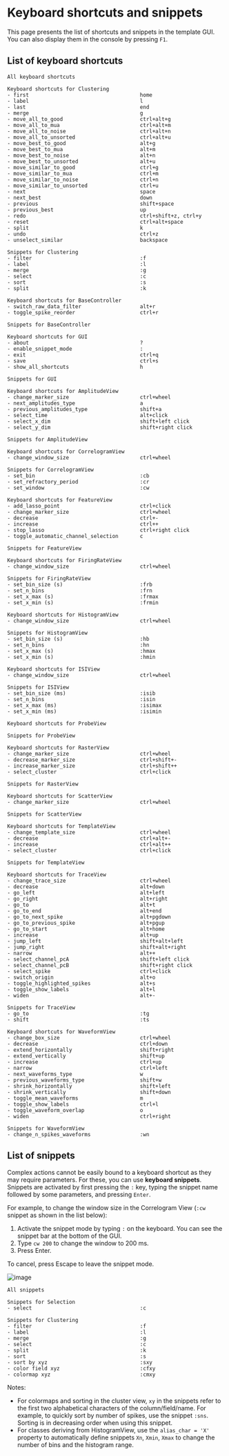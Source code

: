# Keyboard shortcuts and snippets

This page presents the list of shortcuts and snippets in the template GUI. You can also display them in the console by pressing `F1`.


## List of keyboard shortcuts

```text
All keyboard shortcuts

Keyboard shortcuts for Clustering
- first                                    home
- label                                    l
- last                                     end
- merge                                    g
- move_all_to_good                         ctrl+alt+g
- move_all_to_mua                          ctrl+alt+m
- move_all_to_noise                        ctrl+alt+n
- move_all_to_unsorted                     ctrl+alt+u
- move_best_to_good                        alt+g
- move_best_to_mua                         alt+m
- move_best_to_noise                       alt+n
- move_best_to_unsorted                    alt+u
- move_similar_to_good                     ctrl+g
- move_similar_to_mua                      ctrl+m
- move_similar_to_noise                    ctrl+n
- move_similar_to_unsorted                 ctrl+u
- next                                     space
- next_best                                down
- previous                                 shift+space
- previous_best                            up
- redo                                     ctrl+shift+z, ctrl+y
- reset                                    ctrl+alt+space
- split                                    k
- undo                                     ctrl+z
- unselect_similar                         backspace

Snippets for Clustering
- filter                                   :f
- label                                    :l
- merge                                    :g
- select                                   :c
- sort                                     :s
- split                                    :k

Keyboard shortcuts for BaseController
- switch_raw_data_filter                   alt+r
- toggle_spike_reorder                     ctrl+r

Snippets for BaseController

Keyboard shortcuts for GUI
- about                                    ?
- enable_snippet_mode                      :
- exit                                     ctrl+q
- save                                     ctrl+s
- show_all_shortcuts                       h

Snippets for GUI

Keyboard shortcuts for AmplitudeView
- change_marker_size                       ctrl+wheel
- next_amplitudes_type                     a
- previous_amplitudes_type                 shift+a
- select_time                              alt+click
- select_x_dim                             shift+left click
- select_y_dim                             shift+right click

Snippets for AmplitudeView

Keyboard shortcuts for CorrelogramView
- change_window_size                       ctrl+wheel

Snippets for CorrelogramView
- set_bin                                  :cb
- set_refractory_period                    :cr
- set_window                               :cw

Keyboard shortcuts for FeatureView
- add_lasso_point                          ctrl+click
- change_marker_size                       ctrl+wheel
- decrease                                 ctrl+-
- increase                                 ctrl++
- stop_lasso                               ctrl+right click
- toggle_automatic_channel_selection       c

Snippets for FeatureView

Keyboard shortcuts for FiringRateView
- change_window_size                       ctrl+wheel

Snippets for FiringRateView
- set_bin_size (s)                         :frb
- set_n_bins                               :frn
- set_x_max (s)                            :frmax
- set_x_min (s)                            :frmin

Keyboard shortcuts for HistogramView
- change_window_size                       ctrl+wheel

Snippets for HistogramView
- set_bin_size (s)                         :hb
- set_n_bins                               :hn
- set_x_max (s)                            :hmax
- set_x_min (s)                            :hmin

Keyboard shortcuts for ISIView
- change_window_size                       ctrl+wheel

Snippets for ISIView
- set_bin_size (ms)                        :isib
- set_n_bins                               :isin
- set_x_max (ms)                           :isimax
- set_x_min (ms)                           :isimin

Keyboard shortcuts for ProbeView

Snippets for ProbeView

Keyboard shortcuts for RasterView
- change_marker_size                       ctrl+wheel
- decrease_marker_size                     ctrl+shift+-
- increase_marker_size                     ctrl+shift++
- select_cluster                           ctrl+click

Snippets for RasterView

Keyboard shortcuts for ScatterView
- change_marker_size                       ctrl+wheel

Snippets for ScatterView

Keyboard shortcuts for TemplateView
- change_template_size                     ctrl+wheel
- decrease                                 ctrl+alt+-
- increase                                 ctrl+alt++
- select_cluster                           ctrl+click

Snippets for TemplateView

Keyboard shortcuts for TraceView
- change_trace_size                        ctrl+wheel
- decrease                                 alt+down
- go_left                                  alt+left
- go_right                                 alt+right
- go_to                                    alt+t
- go_to_end                                alt+end
- go_to_next_spike                         alt+pgdown
- go_to_previous_spike                     alt+pgup
- go_to_start                              alt+home
- increase                                 alt+up
- jump_left                                shift+alt+left
- jump_right                               shift+alt+right
- narrow                                   alt++
- select_channel_pcA                       shift+left click
- select_channel_pcB                       shift+right click
- select_spike                             ctrl+click
- switch_origin                            alt+o
- toggle_highlighted_spikes                alt+s
- toggle_show_labels                       alt+l
- widen                                    alt+-

Snippets for TraceView
- go_to                                    :tg
- shift                                    :ts

Keyboard shortcuts for WaveformView
- change_box_size                          ctrl+wheel
- decrease                                 ctrl+down
- extend_horizontally                      shift+right
- extend_vertically                        shift+up
- increase                                 ctrl+up
- narrow                                   ctrl+left
- next_waveforms_type                      w
- previous_waveforms_type                  shift+w
- shrink_horizontally                      shift+left
- shrink_vertically                        shift+down
- toggle_mean_waveforms                    m
- toggle_show_labels                       ctrl+l
- toggle_waveform_overlap                  o
- widen                                    ctrl+right

Snippets for WaveformView
- change_n_spikes_waveforms                :wn

```

## List of snippets

Complex actions cannot be easily bound to a keyboard shortcut as they may require parameters. For these, you can use **keyboard snippets**. Snippets are activated by first pressing the `:` key, typing the snippet name followed by some parameters, and pressing `Enter`.

For example, to change the window size in the Correlogram View (`:cw` snippet as shown in the list below):

1. Activate the snippet mode by typing `:` on the keyboard. You can see the snippet bar at the bottom of the GUI.
2. Type `cw 200` to change the window to 200 ms.
3. Press Enter.

To cancel, press Escape to leave the snippet mode.

![image](https://user-images.githubusercontent.com/1942359/58952151-3cb5cb00-8793-11e9-9ace-f941891448dc.png)


```text
All snippets

Snippets for Selection
- select                                   :c

Snippets for Clustering
- filter                                   :f
- label                                    :l
- merge                                    :g
- select                                   :c
- split                                    :k
- sort                                     :s
- sort by xyz                              :sxy
- color field xyz                          :cfxy
- colormap xyz                             :cmxy

```

Notes:

* For colormaps and sorting in the cluster view, `xy` in the snippets refer to the first two alphabetical characters of the column/field/name. For example, to quickly sort by number of spikes, use the snippet `:sns`. Sorting is in decreasing order when using this snippet.
* For classes deriving from HistogramView, use the `alias_char = 'X'` property to automatically define snippets `Xn`, `Xmin`, `Xmax` to change the number of bins and the histogram range.
